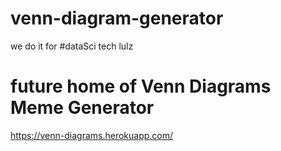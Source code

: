 # venn-diagram-generator
we do it for #dataSci tech lulz

# future home of Venn Diagrams Meme Generator

https://venn-diagrams.herokuapp.com/
